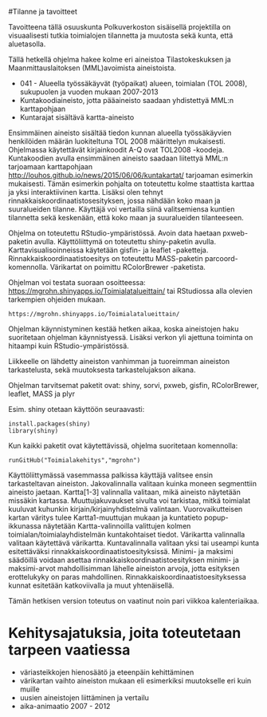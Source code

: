 #Tilanne ja tavoitteet

Tavoitteena tällä osuuskunta Polkuverkoston sisäisellä projektilla on visuaalisesti tutkia toimialojen tilannetta ja muutosta sekä
kunta, että aluetasolla. 

Tällä hetkellä ohjelma hakee kolme eri aineistoa Tilastokeskuksen ja Maanmittauslaitoksen (MML)avoimista aineistoista.
- 041 - Alueella työssäkäyvät (työpaikat) alueen, toimialan (TOL 2008), sukupuolen ja vuoden mukaan 2007-2013
- Kuntakoodiaineisto, jotta pääaineisto saadaan yhdistettyä MML:n karttapohjaan
- Kuntarajat sisältävä kartta-aineisto

Ensimmäinen aineisto sisältää tiedon kunnan alueella työssäkäyvien henkilöiden määrän luokiteltuna TOL 2008 määrittelyn mukaisesti.
Ohjelmassa käytettävät kirjainkoodit A-Q ovat TOL2008 -koodeja. Kuntakoodien avulla ensimmäinen aineisto saadaan liitettyä MML:n tarjoamaan karttapohjaan http://louhos.github.io/news/2015/06/06/kuntakartat/ tarjoaman esimerkin mukaisesti. Tämän esimerkin pohjalta on toteutettu kolme staattista karttaa ja yksi interaktiivinen kartta. Lisäksi olen tehnyt rinnakkaiskoordinaatistosesityksen, jossa nähdään koko maan ja suuralueiden tilanne. Käyttäjä voi vertailla siinä valitsemiensa kuntien tilannetta sekä keskenään, että koko maan ja suuralueiden tilanteeseen. 

Ohjelma on toteutettu RStudio-ympäristössä. Avoin data haetaan pxweb-paketin avulla. Käyttöliittymä on toteutettu shiny-paketin avulla. Karttavisualisoinneissa käytetään gisfin- ja leaflet -paketteja. Rinnakkaiskoordinaatistoesitys on toteutettu MASS-paketin parcoord-komennolla. Värikartat on poimittu RColorBrewer -paketista.

Ohjelman voi testata suoraan osoitteessa: https://mgrohn.shinyapps.io/Toimialatalueittain/ tai RStudiossa alla olevien tarkempien ohjeiden mukaan.

```
https://mgrohn.shinyapps.io/Toimialatalueittain/
```
Ohjelman käynnistyminen kestää hetken aikaa, koska aineistojen haku suoritetaan ohjelman käynnistyessä. Lisäksi verkon yli ajettuna toiminta on hitaampi kuin RStudio-ympäristössä. 

Liikkeelle on lähdetty aineiston vanhimman ja tuoreimman aineiston tarkastelusta, sekä muutoksesta tarkastelujakson aikana. 

Ohjelman tarvitsemat paketit ovat: shiny, sorvi, pxweb, gisfin, RColorBrewer, leaflet, MASS ja plyr

Esim. shiny otetaan käyttöön seuraavasti:
```
install.packages(shiny)
library(shiny) 
```
Kun kaikki paketit ovat käytettävissä, ohjelma suoritetaan komennolla:

```
runGitHub("Toimialakehitys","mgrohn")
```

Käyttöliittymässä vasemmassa palkissa käyttäjä valitsee ensin tarkasteltavan aineiston. Jakovalinnalla valitaan kuinka moneen segmenttiin aineisto jaetaan. Kartta[1-3] valinnalla valitaan, mikä aineisto näytetään missäkin kartassa. Muuttujakuvaukset sivulta voi tarkistaa, mitkä toimialat kuuluvat kuhunkin kirjain/kirjainyhdistelmä valintaan. Vuorovaikutteisen kartan väritys tulee Kartta1-muuttujan mukaan ja kuntatieto popup-ikkunassa näytetään Kartta-valinnoilla valittujen kolmen toimialan/toimialayhdistelmän kuntakohtaiset tiedot. Värikartta valinnalla valitaan käytettävä värikartta. Kuntavalinnalla valitaan yksi tai useampi kunta esitettäväksi rinnakkaiskoordinaatistoesityksissä. Minimi- ja maksimi säädöillä voidaan asettaa rinnakkaiskoordinaatistoesityksen minimi- ja maksimi-arvot mahdollisimman lähelle aineiston arvoja, jotta esityksen erottelukyky on paras mahdollinen. Rinnakkaiskoordinaatistoesityksessa kunnat esitetään katkoviivalla ja muut yhtenäisellä.



Tämän hetkisen version toteutus on vaatinut noin pari viikkoa kalenteriaikaa.

# Kehitysajatuksia, joita toteutetaan tarpeen vaatiessa
- väriasteikkojen hienosäätö ja eteenpäin kehittäminen
- värikartan vaihto aineiston mukaan eli esimerkiksi muutokselle eri kuin muille
- uusien aineistojen liittäminen ja vertailu
- aika-animaatio 2007 - 2012

